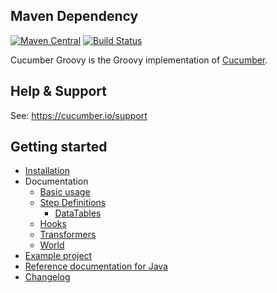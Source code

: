 ## Maven Dependency

[![Maven Central](https://img.shields.io/maven-central/v/io.cucumber/cucumber-groovy.svg?label=Maven%20Central)](https://search.maven.org/search?q=g:%22io.cucumber%22%20AND%20a:%22cucumber-groovy%22)
[![Build Status](https://travis-ci.org/cucumber/cucumber-jvm-groovy.svg?branch=master)](https://travis-ci.org/cucumber/cucumber-jvm-groovy)

Cucumber Groovy is the Groovy implementation of [Cucumber](https://cucumber.io/).

## Help & Support

See: https://cucumber.io/support

## Getting started

- [Installation](./docs/install.md)
- Documentation
  - [Basic usage](docs/usage.md)
  - [Step Definitions](docs/step_definitions.md)
    - [DataTables](docs/datatables.md)
  - [Hooks](docs/hooks.md)
  - [Transformers](docs/transformers.md)
  - [World](docs/world.md)
- [Example project](examples/README.md)
- [Reference documentation for Java](https://docs.cucumber.io/docs/cucumber/)
- [Changelog](CHANGELOG.md)

